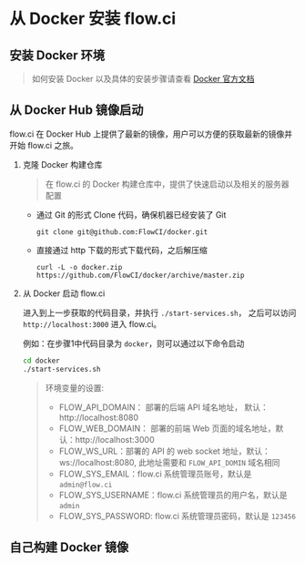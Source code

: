 # 从 Docker 安装 flow.ci

## 安装 Docker 环境

> 如何安装 Docker 以及具体的安装步骤请查看 [Docker 官方文档](https://docs.docker.com/)

## 从 Docker Hub 镜像启动

flow.ci 在 Docker Hub 上提供了最新的镜像，用户可以方便的获取最新的镜像并开始 flow.ci 之旅。

1. 克隆 Docker 构建仓库

	> 在 flow.ci 的 Docker 构建仓库中，提供了快速启动以及相关的服务器配置
	
	- 通过 Git 的形式 Clone 代码，确保机器已经安装了 Git
	
	  `git clone git@github.com:FlowCI/docker.git`
	  
	- 直接通过 http 下载的形式下载代码，之后解压缩
	   
		`curl -L -o docker.zip https://github.com/FlowCI/docker/archive/master.zip`

2. 从 Docker 启动 flow.ci

    进入到上一步获取的代码目录，并执行 `./start-services.sh`， 之后可以访问 `http://localhost:3000` 进入 flow.ci。
    
	例如：在步骤1中代码目录为 `docker`，则可以通过以下命令启动
	
	```bash
	cd docker
	./start-services.sh
	```

	> 环境变量的设置:
	> 
	> - FLOW_API_DOMAIN： 部署的后端 API 域名地址， 默认：http://localhost:8080 
	> - FLOW_WEB_DOMAIN： 部署的前端 Web 页面的域名地址，默认：http://localhost:3000 
	> - FLOW_WS_URL：部署的 API 的 web socket 地址，默认：ws://localhost:8080, 此地址需要和 `FLOW_API_DOMIN` 域名相同 
	> - FLOW_SYS_EMAIL：flow.ci 系统管理员账号，默认是 `admin@flow.ci `
	> - FLOW_SYS_USERNAME：flow.ci 系统管理员的用户名，默认是 `admin` 
	> - FLOW_SYS_PASSWORD: flow.ci 系统管理员密码，默认是 `123456`


## 自己构建 Docker 镜像
